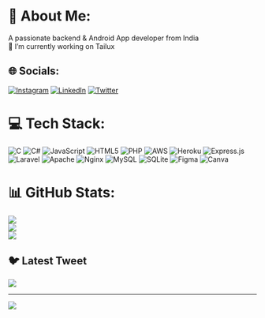 # 💫 About Me:
A passionate backend & Android App developer from India <br>
🔭 I’m currently working on Tailux


## 🌐 Socials:
[![Instagram](https://img.shields.io/badge/Instagram-%23E4405F.svg?logo=Instagram&logoColor=white)](https://instagram.com/princekumarsinghh) [![LinkedIn](https://img.shields.io/badge/LinkedIn-%230077B5.svg?logo=linkedin&logoColor=white)](https://linkedin.com/in/iprincekumarsingh) [![Twitter](https://img.shields.io/badge/Twitter-%231DA1F2.svg?logo=Twitter&logoColor=white)](https://twitter.com/iprincekusingh) 

# 💻 Tech Stack:
![C](https://img.shields.io/badge/c-%2300599C.svg?style=flat-square&logo=c&logoColor=white) ![C#](https://img.shields.io/badge/c%23-%23239120.svg?style=flat-square&logo=c-sharp&logoColor=white) ![JavaScript](https://img.shields.io/badge/javascript-%23323330.svg?style=flat-square&logo=javascript&logoColor=%23F7DF1E) ![HTML5](https://img.shields.io/badge/html5-%23E34F26.svg?style=flat-square&logo=html5&logoColor=white) ![PHP](https://img.shields.io/badge/php-%23777BB4.svg?style=flat-square&logo=php&logoColor=white) ![AWS](https://img.shields.io/badge/AWS-%23FF9900.svg?style=flat-square&logo=amazon-aws&logoColor=white) ![Heroku](https://img.shields.io/badge/heroku-%23430098.svg?style=flat-square&logo=heroku&logoColor=white) ![Express.js](https://img.shields.io/badge/express.js-%23404d59.svg?style=flat-square&logo=express&logoColor=%2361DAFB) ![Laravel](https://img.shields.io/badge/laravel-%23FF2D20.svg?style=flat-square&logo=laravel&logoColor=white) ![Apache](https://img.shields.io/badge/apache-%23D42029.svg?style=flat-square&logo=apache&logoColor=white) ![Nginx](https://img.shields.io/badge/nginx-%23009639.svg?style=flat-square&logo=nginx&logoColor=white) ![MySQL](https://img.shields.io/badge/mysql-%2300f.svg?style=flat-square&logo=mysql&logoColor=white) ![SQLite](https://img.shields.io/badge/sqlite-%2307405e.svg?style=flat-square&logo=sqlite&logoColor=white) 	![Figma](https://img.shields.io/badge/figma-%23F24E1E.svg?style=flat-square&logo=figma&logoColor=white) ![Canva](https://img.shields.io/badge/Canva-%2300C4CC.svg?style=flat-square&logo=Canva&logoColor=white)
# 📊 GitHub Stats:
![](https://github-readme-stats.vercel.app/api?username=iprincekumarsingh&theme=dark&hide_border=false&include_all_commits=true&count_private=true)<br/>
![](https://github-readme-streak-stats.herokuapp.com/?user=iprincekumarsingh&theme=dark&hide_border=false)<br/>
![](https://github-readme-stats.vercel.app/api/top-langs/?username=iprincekumarsingh&theme=dark&hide_border=false&include_all_commits=true&count_private=true&layout=compact)

## 🐦 Latest Tweet
[![](https://gtce.itsvg.in/api?username=iprincekusingh)](https://github.com/VishwaGauravIn/github-twitter-card-embed)

---
[![](https://visitcount.itsvg.in/api?id=iprincekumarsingh&icon=0&color=1)](https://visitcount.itsvg.in)

<!-- Proudly created with GPRM ( https://gprm.itsvg.in ) -->
